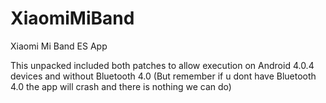 XiaomiMiBand
============

Xiaomi Mi Band ES App

This unpacked included both patches to allow execution on Android 4.0.4 devices and without Bluetooth 4.0 (But remember if u dont have Bluetooth 4.0 the app will crash and there is nothing we can do)
